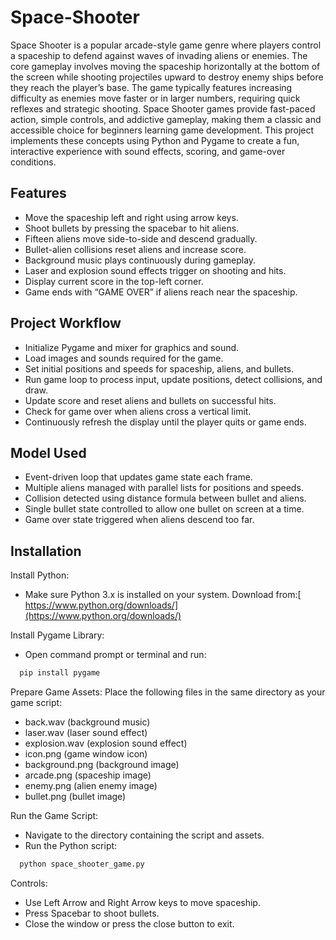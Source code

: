 # Space-Shooter
Space Shooter is a popular arcade-style game genre where players control a spaceship to defend against waves of invading aliens or enemies. The core gameplay involves moving the spaceship horizontally at the bottom of the screen while shooting projectiles upward to destroy enemy ships before they reach the player’s base. The game typically features increasing difficulty as enemies move faster or in larger numbers, requiring quick reflexes and strategic shooting. Space Shooter games provide fast-paced action, simple controls, and addictive gameplay, making them a classic and accessible choice for beginners learning game development. This project implements these concepts using Python and Pygame to create a fun, interactive experience with sound effects, scoring, and game-over conditions.

## Features
- Move the spaceship left and right using arrow keys.
- Shoot bullets by pressing the spacebar to hit aliens.
- Fifteen aliens move side-to-side and descend gradually.
- Bullet-alien collisions reset aliens and increase score.
- Background music plays continuously during gameplay.
- Laser and explosion sound effects trigger on shooting and hits.
- Display current score in the top-left corner.
- Game ends with “GAME OVER” if aliens reach near the spaceship.

## Project Workflow
- Initialize Pygame and mixer for graphics and sound.
- Load images and sounds required for the game.
- Set initial positions and speeds for spaceship, aliens, and bullets.
- Run game loop to process input, update positions, detect collisions, and draw.
- Update score and reset aliens and bullets on successful hits.
- Check for game over when aliens cross a vertical limit.
- Continuously refresh the display until the player quits or game ends.

## Model Used
- Event-driven loop that updates game state each frame.
- Multiple aliens managed with parallel lists for positions and speeds.
- Collision detected using distance formula between bullet and aliens.
- Single bullet state controlled to allow one bullet on screen at a time.
- Game over state triggered when aliens descend too far.

## Installation
Install Python:
- Make sure Python 3.x is installed on your system.
Download from:[ https://www.python.org/downloads/](https://www.python.org/downloads/)

Install Pygame Library:
- Open command prompt or terminal and run:
```bash
  pip install pygame
```

Prepare Game Assets:
Place the following files in the same directory as your game script:
- back.wav (background music)
- laser.wav (laser sound effect)
- explosion.wav (explosion sound effect)
- icon.png (game window icon)
- background.png (background image)
- arcade.png (spaceship image)
- enemy.png (alien enemy image)
- bullet.png (bullet image)

Run the Game Script:
- Navigate to the directory containing the script and assets.
- Run the Python script:
```bash
  python space_shooter_game.py
```

Controls:
- Use Left Arrow and Right Arrow keys to move spaceship.
- Press Spacebar to shoot bullets.
- Close the window or press the close button to exit.


  
